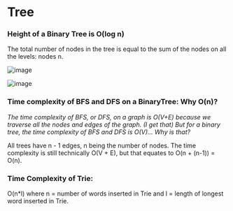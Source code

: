 # Tree 
### Height of a Binary Tree is O(log n)
The total number of nodes in the tree is equal to the sum of the nodes on all the levels: nodes n.

![image](https://user-images.githubusercontent.com/33947539/187221679-9769ffec-a59a-47e8-a4a3-054b6d94883c.png)

![image](https://user-images.githubusercontent.com/33947539/187221868-63c33a27-d82b-4289-8b5e-b8fdb35394c5.png)

### Time complexity of BFS and DFS on a BinaryTree: Why O(n)? 

*The time complexity of BFS, or DFS, on a graph is O(V+E) because we traverse all the nodes and edges of the graph. 
(I get that) But for a binary tree, the time complexity of BFS and DFS is O(V)... Why is that?*

All trees have n - 1 edges, n being the number of nodes. The time complexity is still technically O(V + E), but that equates to O(n + (n-1)) = O(n).

### Time Complexity of Trie:
O(n*l) where n = number of words inserted in Trie and l = length of longest word inserted in Trie.




